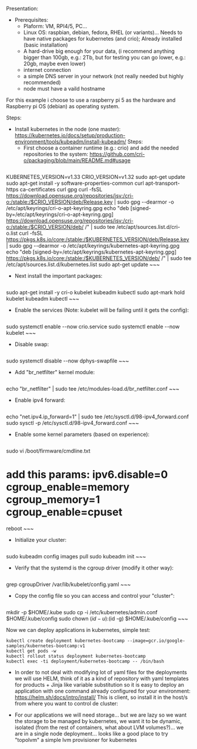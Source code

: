 Presentation:

- Prerequisites:
  - Plaform: VM, RPI4/5, PC...
  - Linux OS: raspbian, debian, fedora, RHEL (or variants)... Needs to have native packages for kubernetes (and crio); Already installed (basic installation)
  - A hard-drive big enough for your data, (i recommend anything bigger than 100gb, e.g.: 2Tb, but for testing you can go lower, e.g.: 20gb, maybe even lower)  
  - internet connection
  - a simple DNS server in your network (not really needed but highly recommended)
  - node must have a vaild hostname
  
For this example i choose to use a raspberry pi 5 as the hardware and Raspberry pi OS (debian) as operating system.

Steps:
- Install kubernetes in the node (one master):
  https://kubernetes.io/docs/setup/production-environment/tools/kubeadm/install-kubeadm/
  Steps:
  - First choose a container runtime (e.g.: crio) and add the needed repositories to the system:
    https://github.com/cri-o/packaging/blob/main/README.md#usage
    ~~~
KUBERNETES_VERSION=v1.33
CRIO_VERSION=v1.32
sudo apt-get update
sudo apt-get install -y software-properties-common curl apt-transport-https ca-certificates curl gpg
curl -fsSL https://download.opensuse.org/repositories/isv:/cri-o:/stable:/$CRIO_VERSION/deb/Release.key | sudo gpg --dearmor -o /etc/apt/keyrings/cri-o-apt-keyring.gpg
echo "deb [signed-by=/etc/apt/keyrings/cri-o-apt-keyring.gpg] https://download.opensuse.org/repositories/isv:/cri-o:/stable:/$CRIO_VERSION/deb/ /" | sudo tee /etc/apt/sources.list.d/cri-o.list
curl -fsSL https://pkgs.k8s.io/core:/stable:/$KUBERNETES_VERSION/deb/Release.key | sudo gpg --dearmor -o /etc/apt/keyrings/kubernetes-apt-keyring.gpg
echo "deb [signed-by=/etc/apt/keyrings/kubernetes-apt-keyring.gpg] https://pkgs.k8s.io/core:/stable:/$KUBERNETES_VERSION/deb/ /" | sudo tee /etc/apt/sources.list.d/kubernetes.list
sudo apt-get update
    ~~~
  - Next install the important packages:
    ~~~
sudo apt-get install -y cri-o kubelet kubeadm kubectl
sudo apt-mark hold kubelet kubeadm kubectl
    ~~~
  - Enable the services (Note: kubelet will be failing until it gets the config):
    ~~~
sudo systemctl enable --now crio.service
sudo systemctl enable --now kubelet
    ~~~
  - Disable swap:
    ~~~
sudo systemctl disable --now dphys-swapfile
    ~~~
  - Add "br_netfilter" kernel module:
    ~~~
echo "br_netfilter" | sudo tee /etc/modules-load.d/br_netfilter.conf 
    ~~~
  - Enable ipv4 forward:
    ~~~
echo "net.ipv4.ip_forward=1" | sudo tee /etc/sysctl.d/98-ipv4_forward.conf
sudo sysctl -p /etc/sysctl.d/98-ipv4_forward.conf
    ~~~
  - Enable some kernel parameters (based on experience):
    ~~~
sudo vi /boot/firmware/cmdline.txt
# add this params: ipv6.disable=0 cgroup_enable=memory cgroup_memory=1 cgroup_enable=cpuset
reboot
    ~~~
  - Initialize your cluster:
    ~~~
sudo kubeadm config images pull
sudo kubeadm init
    ~~~
  - Verify that the systemd is the cgroup driver (modify it other way):
    ~~~
grep cgroupDriver /var/lib/kubelet/config.yaml
    ~~~
  - Copy the config file so you can access and control your "cluster":
    ~~~
mkdir -p $HOME/.kube
sudo cp -i /etc/kubernetes/admin.conf $HOME/.kube/config
sudo chown $(id -u):$(id -g) $HOME/.kube/config
    ~~~
  
  Now we can deploy applications in kubernetes, simple test:
  ~~~
kubectl create deployment kubernetes-bootcamp --image=gcr.io/google-samples/kubernetes-bootcamp:v1
kubectl get pods -w
kubectl rollout status deployment kubernetes-bootcamp
kubectl exec -ti deployment/kubernetes-bootcamp -- /bin/bash
   ~~~
- In order to not deal with modifying lot of yaml files for the deployments we will use HELM, think of it as a kind of repository with yaml templates for products + Jinja like variable substitution so it is easy to deploy an application with one command already configured for your environment:
  https://helm.sh/docs/intro/install/
  This is client, so install it in the host/s from where you want to control de cluster:



- For our applications we will need storage... but we are lazy so we want the storage to be managed by kubernetes, we want it to be dynamic, isolated (from the rest of containers, what about LVM volumes?)... we are in a single node deployment... looks like a good place to try "topolvm" a simple lvm provisioner for kubernetes


